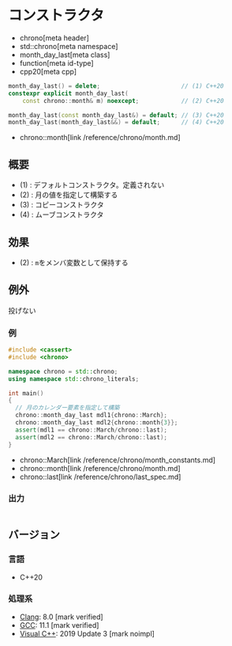 # コンストラクタ
* chrono[meta header]
* std::chrono[meta namespace]
* month_day_last[meta class]
* function[meta id-type]
* cpp20[meta cpp]

```cpp
month_day_last() = delete;                       // (1) C++20
constexpr explicit month_day_last(
    const chrono::month& m) noexcept;            // (2) C++20

month_day_last(const month_day_last&) = default; // (3) C++20
month_day_last(month_day_last&&) = default;      // (4) C++20
```
* chrono::month[link /reference/chrono/month.md]

## 概要
- (1) : デフォルトコンストラクタ。定義されない
- (2) : 月の値を指定して構築する
- (3) : コピーコンストラクタ
- (4) : ムーブコンストラクタ


## 効果
- (2) : `m`をメンバ変数として保持する


## 例外
投げない


### 例
```cpp example
#include <cassert>
#include <chrono>

namespace chrono = std::chrono;
using namespace std::chrono_literals;

int main()
{
  // 月のカレンダー要素を指定して構築
  chrono::month_day_last mdl1{chrono::March};
  chrono::month_day_last mdl2{chrono::month{3}};
  assert(mdl1 == chrono::March/chrono::last);
  assert(mdl2 == chrono::March/chrono::last);
}
```
* chrono::March[link /reference/chrono/month_constants.md]
* chrono::month[link /reference/chrono/month.md]
* chrono::last[link /reference/chrono/last_spec.md]

### 出力
```
```

## バージョン
### 言語
- C++20

### 処理系
- [Clang](/implementation.md#clang): 8.0 [mark verified]
- [GCC](/implementation.md#gcc): 11.1 [mark verified]
- [Visual C++](/implementation.md#visual_cpp): 2019 Update 3 [mark noimpl]
